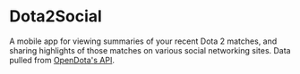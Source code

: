# Dota2Social

A mobile app for viewing summaries of your recent Dota 2 matches, and sharing highlights of those matches on various social networking sites. Data pulled from [OpenDota's API](https://docs.opendota.com/).
